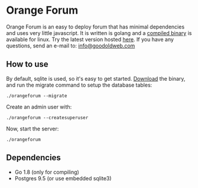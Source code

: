 Orange Forum
============

Orange Forum is an easy to deploy forum that has minimal dependencies and uses very little javascript. It is written is golang and a [compiled binary](https://github.com/s-gv/orangeforum/releases) is available for linux. Try the latest version hosted [here](https://groups.goodoldweb.com/). If you have any questions, send an e-mail to: [info@goodoldweb.com](mailto:info@goodoldweb.com)


How to use
----------

By default, sqlite is used, so it's easy to get started. [Download](https://github.com/s-gv/orangeforum/releases) the binary, and run the migrate command to setup the database tables:

```
./orangeforum --migrate
```

Create an admin user with:

```
./orangeforum --createsuperuser
```

Now, start the server:

```
./orangeforum
```

Dependencies
------------

- Go 1.8 (only for compiling)
- Postgres 9.5 (or use embedded sqlite3)
